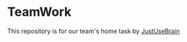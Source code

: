 TeamWork
========
This repository is for our team's home task by [JustUseBrain](https://github.com/justusebrain)
